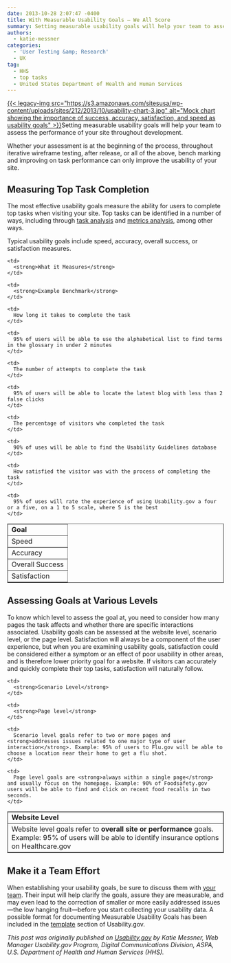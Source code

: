 ```yaml
---
date: 2013-10-28 2:07:47 -0400
title: With Measurable Usability Goals – We All Score
summary: Setting measurable usability goals will help your team to assess the performance of your site throughout development. Whether your assessment is at the beginning of the process, throughout iterative wireframe testing, after release, or all of the above,
authors:
  - katie-messner
categories:
  - 'User Testing &amp; Research'
  - UX
tag:
  - HHS
  - top tasks
  - United States Department of Health and Human Services
---
```


[{{< legacy-img src="https://s3.amazonaws.com/sitesusa/wp-content/uploads/sites/212/2013/10/usability-chart-3.jpg" alt="Mock chart showing the importance of success, accuracy, satisfaction, and speed as usability goals" >}}](https://s3.amazonaws.com/sitesusa/wp-content/uploads/sites/212/2013/10/usability-chart-3.jpg)Setting measurable usability goals will help your team to assess the performance of your site throughout development.

Whether your assessment is at the beginning of the process, throughout iterative wireframe testing, after release, or all of the above, bench marking and improving on task performance can only improve the usability of your site.

## Measuring Top Task Completion

The most effective usability goals measure the ability for users to complete top tasks when visiting your site. Top tasks can be identified in a number of ways, including through [task analysis](http://www.usability.gov/how-to-and-tools/methods/task-analysis.html) and [metrics analysis](http://www.usability.gov/what-and-why/web-analytics.html), among other ways.

Typical usability goals include speed, accuracy, overall success, or satisfaction measures.<span style="line-height: 1.5em;"> </span>

<table border="1" cellspacing="1" cellpadding="5">
  <tr>
    <td>
      <strong>Goal</strong>
    </td>
    
    <td>
      <strong>What it Measures</strong>
    </td>
    
    <td>
      <strong>Example Benchmark</strong>
    </td>
  </tr>
  
  <tr>
    <td>
      Speed
    </td>
    
    <td>
      How long it takes to complete the task
    </td>
    
    <td>
      95% of users will be able to use the alphabetical list to find terms in the glossary in under 2 minutes
    </td>
  </tr>
  
  <tr>
    <td>
      Accuracy
    </td>
    
    <td>
      The number of attempts to complete the task
    </td>
    
    <td>
      95% of users will be able to locate the latest blog with less than 2 false clicks
    </td>
  </tr>
  
  <tr>
    <td>
      Overall Success
    </td>
    
    <td>
      The percentage of visitors who completed the task
    </td>
    
    <td>
      90% of uses will be able to find the Usability Guidelines database
    </td>
  </tr>
  
  <tr>
    <td>
      Satisfaction
    </td>
    
    <td>
      How satisfied the visitor was with the process of completing the task
    </td>
    
    <td>
      95% of uses will rate the experience of using Usability.gov a four or a five, on a 1 to 5 scale, where 5 is the best
    </td>
  </tr>
</table>

## Assessing Goals at Various Levels

To know which level to assess the goal at, you need to consider how many pages the task affects and whether there are specific interactions associated. Usability goals can be assessed at the website level, scenario level, or the page level. Satisfaction will always be a component of the user experience, but when you are examining usability goals, satisfaction could be considered either a symptom or an effect of poor usability in other areas, and is therefore lower priority goal for a website. If visitors can accurately and quickly complete their top tasks, satisfaction will naturally follow.

<table border="1" cellspacing="1" cellpadding="5">
  <tr>
    <td>
      <strong>Website Level</strong>
    </td>
    
    <td>
      <strong>Scenario Level</strong>
    </td>
    
    <td>
      <strong>Page level</strong>
    </td>
  </tr>
  
  <tr>
    <td>
      Website level goals refer to <strong>overall site or performance</strong> goals. Example: 95% of users will be able to identify insurance options on Healthcare.gov
    </td>
    
    <td>
      Scenario level goals refer to two or more pages and <strong>addresses issues related to one major type of user interaction</strong>. Example: 95% of users to Flu.gov will be able to choose a location near their home to get a flu shot.
    </td>
    
    <td>
      Page level goals are <strong>always within a single page</strong> and usually focus on the homepage. Example: 90% of Foodsafety.gov users will be able to find and click on recent food recalls in two seconds.
    </td>
  </tr>
</table>

## Make it a Team Effort

When establishing your usability goals, be sure to discuss them with [your team](http://www.usability.gov/how-to-and-tools/methods/project-team.html). Their input will help clarify the goals, assure they are measurable, and may even lead to the correction of smaller or more easily addressed issues—the low hanging fruit—before you start collecting your usability data. A possible format for documenting Measurable Usability Goals has been included in the [template](http://www.usability.gov/how-to-and-tools/resources/templates/measurable-usability-goals-template.html) section of Usability.gov.

_This post was originally published on <a href="http://www.usability.gov/get-involved/blog/2013/09/measurable-usability-goals.html" target="_blank">Usability.gov</a> by Katie Messner, Web Manager Usability.gov Program, Digital Communications Division, ASPA, U.S. Department of Health and Human Services (HHS)._